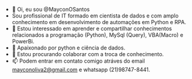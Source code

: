 - 👋 Oi, eu sou @MayconOSantos
- Sou profissional de IT formado em cientista de dados e com amplo conhecimento em desenvolvimento de automações em Python e RPA.
- 👀 Estou interessado em aprender e compartilhar conhecimentos relacionados a programação (Python), MySql (Query), VBA(Macro) e PowerBi.
- 🌱 Apaixonado por python e ciência de dados.
- 💞️ Estou procurando colaborar com a troca de conhecimento.
- 📫 Podem entrar em contato comigo atráves do email mayconoliva2@gmail.com e whatsapp (21)98747-8441.

<!---
MayconOSantos/MayconOSantos is a ✨ special ✨ repository because its `README.md` (this file) appears on your GitHub profile.
You can click the Preview link to take a look at your changes.
--->
